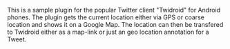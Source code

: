 This is a sample plugin for the popular Twitter client "Twidroid" for Android phones. The plugin gets the current location either via GPS or coarse location and shows it on a Google Map. The location can then be transfered to Twidroid either as a map-link or just an geo location annotation for a Tweet.